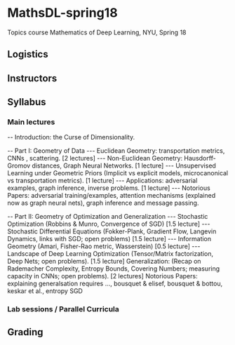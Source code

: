 # MathsDL-spring18
Topics course Mathematics of Deep Learning, NYU, Spring 18

## Logistics


## Instructors




## Syllabus

### Main lectures

-- Introduction: the Curse of Dimensionality. 


-- Part I: Geometry of Data
--- Euclidean Geometry: transportation metrics, CNNs , scattering. [2 lectures]
--- Non-Euclidean Geometry: Hausdorff-Gromov distances, Graph Neural Networks. [1 lecture]
--- Unsupervised Learning under Geometric Priors (Implicit vs explicit models, microcanonical vs transportation metrics). [1 lecture]
--- Applications: adversarial examples, graph inference, inverse problems. [1 lecture]
--- Notorious Papers: adversarial training/examples, attention mechanisms (explained now as graph neural nets), graph inference and message passing.

-- Part II: Geometry of Optimization and Generalization
--- Stochastic Optimization (Robbins & Munro, Convergence of SGD) [1.5 lecture]
--- Stochastic Differential Equations (Fokker-Plank, Gradient Flow, Langevin Dynamics, links with SGD; open problems) [1.5 lecture]
--- Information Geometry (Amari, Fisher-Rao metric, Wasserstein) [0.5 lecture]
--- Landscape of Deep Learning Optimization (Tensor/Matrix factorization, Deep Nets; open problems). [1.5 lecture]
Generalization: (Recap on Rademacher Complexity, Entropy Bounds, Covering Numbers; measuring capacity in CNNs; open problems). [2 lectures]
Notorious Papers: explaining generalsation requires …, bousquet & elisef, bousquet & bottou, keskar et al., entropy SGD


### Lab sessions / Parallel Curricula


## Grading


